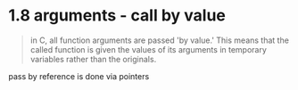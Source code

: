 # 1.8 arguments - call by value

>in C, all function arguments are passed 'by value.' This means that the called function is given the values of its arguments in temporary variables rather than the originals. 

pass by reference is done via pointers

